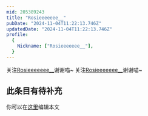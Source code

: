 ```yaml
---
mid: 205389243
title: "Rosieeeeeee__"
pubDate: "2024-11-04T11:22:13.746Z"
updatedDate: "2024-11-04T11:22:13.746Z"
profile:
  {
    Nickname: ["Rosieeeeeee__"],
  }
---
```


关注[Rosieeeeeee__](https://space.bilibili.com/205389243)谢谢喵~ 关注[Rosieeeeeee__](https://space.bilibili.com/205389243)谢谢喵~

## 此条目有待补充
你可以在[这里](https://github.com/Yuhanawa/VTuber.ICU-Content/edit/master/v/Rosieeeeeee__/index.md)编辑本文
